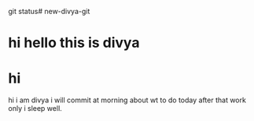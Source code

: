 git status# new-divya-git
<h1>hi hello this is divya</h1>
<h1>hi</h1>
hi i am divya i will commit at morning about wt to do today after that work only i sleep well.
